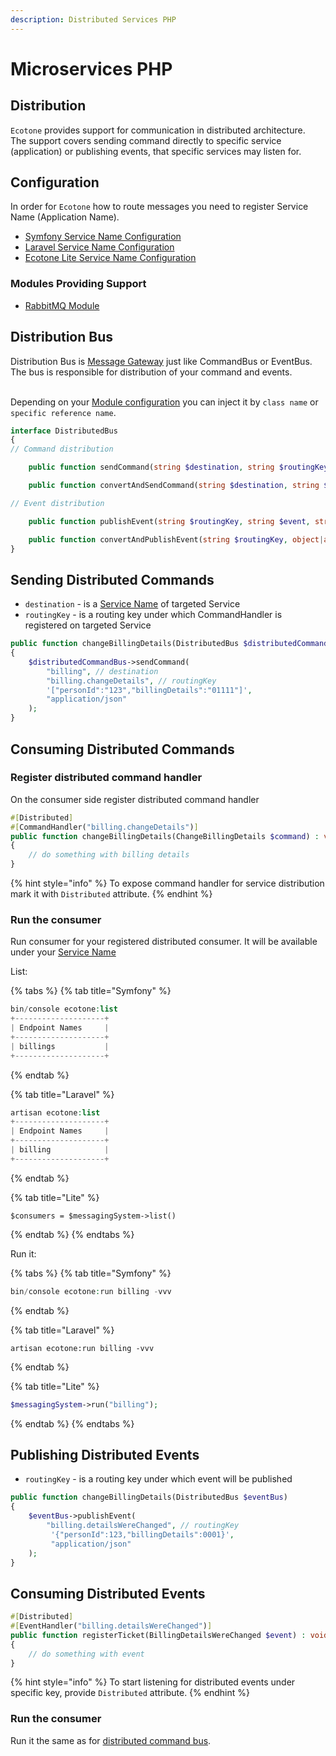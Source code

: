 ```yaml
---
description: Distributed Services PHP
---
```


# Microservices PHP

## Distribution

`Ecotone` provides support for communication in distributed architecture. \
The support covers sending command directly to specific service (application) or publishing events, that specific services may listen for.&#x20;

## Configuration

In order for `Ecotone` how to route messages you need to register Service Name (Application Name).

* [Symfony Service Name Configuration](../modules/symfony-ddd-cqrs-event-sourcing.md#servicename)
* [Laravel Service Name Configuration](../modules/laravel-ddd-cqrs-event-sourcing.md#servicename)
* [Ecotone Lite Service Name Configuration](../modules/ecotone-lite.md#servicename)&#x20;

### Modules Providing Support

* [RabbitMQ Module](../modules/amqp-support-rabbitmq.md#distributed-publisher-and-consumer)

## Distribution Bus

Distribution Bus is [Message Gateway](../messaging/messaging-concepts/messaging-gateway.md) just like CommandBus or EventBus. \
The bus is responsible for distribution of your command and events.&#x20;

\
Depending on your [Module configuration](microservices-php.md#configuration) you can inject it by `class name` or `specific reference name`.

```php
interface DistributedBus
{
// Command distribution

    public function sendCommand(string $destination, string $routingKey, string $command, string $sourceMediaType = MediaType::TEXT_PLAIN, array $metadata = []) : void;

    public function convertAndSendCommand(string $destination, string $routingKey, object|array $command, array $metadata = []) : void;

// Event distribution

    public function publishEvent(string $routingKey, string $event, string $sourceMediaType = MediaType::TEXT_PLAIN, array $metadata = []) : void;

    public function convertAndPublishEvent(string $routingKey, object|array $event, array $metadata) : void;
}
```

## Sending Distributed Commands

* `destination` - is a [Service Name](microservices-php.md#configuration) of targeted Service
* `routingKey` - is a routing key under which CommandHandler is registered on targeted Service

```php
public function changeBillingDetails(DistributedBus $distributedCommandBus)
{
    $distributedCommandBus->sendCommand(
        "billing", // destination
        "billing.changeDetails", // routingKey
        '["personId":"123","billingDetails":"01111"]',
        "application/json"
    );
}
```

## Consuming Distributed Commands

### Register distributed command handler

On the consumer side register distributed command handler

```php
#[Distributed]
#[CommandHandler("billing.changeDetails")]
public function changeBillingDetails(ChangeBillingDetails $command) : void
{
    // do something with billing details
}
```

{% hint style="info" %}
To expose command handler for service distribution mark it with `Distributed` attribute.
{% endhint %}

### Run the consumer

Run consumer for your registered distributed consumer. It will be available under your [Service Name](microservices-php.md#configuration)

List:

{% tabs %}
{% tab title="Symfony" %}
```php
bin/console ecotone:list
+--------------------+
| Endpoint Names     |
+--------------------+
| billings           |
+--------------------+
```
{% endtab %}

{% tab title="Laravel" %}
```php
artisan ecotone:list
+--------------------+
| Endpoint Names     |
+--------------------+
| billing            |
+--------------------+
```
{% endtab %}

{% tab title="Lite" %}
```
$consumers = $messagingSystem->list()
```
{% endtab %}
{% endtabs %}

Run it:

{% tabs %}
{% tab title="Symfony" %}
```php
bin/console ecotone:run billing -vvv
```
{% endtab %}

{% tab title="Laravel" %}
```
artisan ecotone:run billing -vvv
```
{% endtab %}

{% tab title="Lite" %}
```php
$messagingSystem->run("billing");
```
{% endtab %}
{% endtabs %}

## Publishing Distributed Events

* `routingKey` - is a routing key under which event will be published

```php
public function changeBillingDetails(DistributedBus $eventBus)
{
    $eventBus->publishEvent(
        "billing.detailsWereChanged", // routingKey
         '{"personId":123,"billingDetails":0001}',
         "application/json" 
    );
}
```

## Consuming Distributed Events

```php
#[Distributed]
#[EventHandler("billing.detailsWereChanged")]
public function registerTicket(BillingDetailsWereChanged $event) : void
{
    // do something with event
}
```

{% hint style="info" %}
To start listening for distributed events under specific key, provide `Distributed` attribute.
{% endhint %}

### Run the consumer

Run it the same as for [distributed command bus](microservices-php.md#run-the-consumer).
